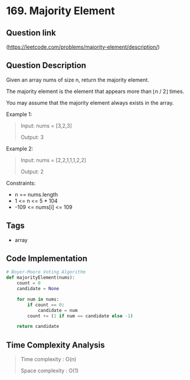 # 169. Majority Element

## Question link
(https://leetcode.com/problems/majority-element/description/)

## Question Description
Given an array nums of size n, return the majority element.

The majority element is the element that appears more than ⌊n / 2⌋ times. 

You may assume that the majority element always exists in the array.

Example 1:

> Input: nums = [3,2,3]
>
> Output: 3

Example 2:

> Input: nums = [2,2,1,1,1,2,2]
>
> Output: 2

Constraints:

- n == nums.length
- 1 <= n <= 5 * 104
- -109 <= nums[i] <= 109

## Tags
- array

## Code Implementation
```python
# Boyer-Moore Voting Algorithm
def majorityElement(nums):
    count = 0
    candidate = None

    for num in nums:
        if count == 0:
            candidate = num
        count += (1 if num == candidate else -1)

    return candidate
```

## Time Complexity Analysis
> Time complexity  : O(n)
>
> Space complexity : O(1)
